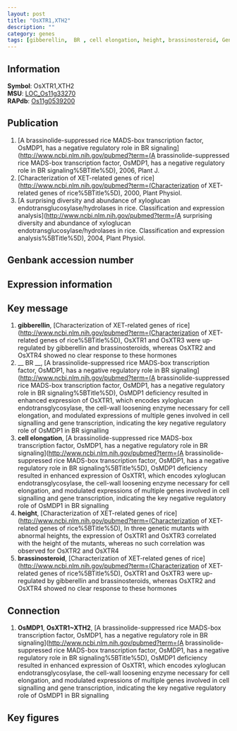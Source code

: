 ```yaml
---
layout: post
title: "OsXTR1,XTH2"
description: ""
category: genes
tags: [gibberellin,  BR , cell elongation, height, brassinosteroid, Gene]
---
```


## Information
__Symbol__: OsXTR1,XTH2  
__MSU__: [LOC_Os11g33270](http://rice.plantbiology.msu.edu/cgi-bin/ORF_infopage.cgi?orf=LOC_Os11g33270)  
__RAPdb__: [Os11g0539200](http://rapdb.dna.affrc.go.jp/viewer/gbrowse_details/irgsp1?name=Os11g0539200)  

## Publication
1. [A brassinolide-suppressed rice MADS-box transcription factor, OsMDP1, has a negative regulatory role in BR signaling](http://www.ncbi.nlm.nih.gov/pubmed?term=(A brassinolide-suppressed rice MADS-box transcription factor, OsMDP1, has a negative regulatory role in BR signaling%5BTitle%5D), 2006, Plant J.
2. [Characterization of XET-related genes of rice](http://www.ncbi.nlm.nih.gov/pubmed?term=(Characterization of XET-related genes of rice%5BTitle%5D), 2000, Plant Physiol.
3. [A surprising diversity and abundance of xyloglucan endotransglucosylase/hydrolases in rice. Classification and expression analysis](http://www.ncbi.nlm.nih.gov/pubmed?term=(A surprising diversity and abundance of xyloglucan endotransglucosylase/hydrolases in rice. Classification and expression analysis%5BTitle%5D), 2004, Plant Physiol.

## Genbank accession number

## Expression information

## Key message
1. __gibberellin__, [Characterization of XET-related genes of rice](http://www.ncbi.nlm.nih.gov/pubmed?term=(Characterization of XET-related genes of rice%5BTitle%5D),  OsXTR1 and OsXTR3 were up-regulated by gibberellin and brassinosteroids, whereas OsXTR2 and OsXTR4 showed no clear response to these hormones
2. __ BR __, [A brassinolide-suppressed rice MADS-box transcription factor, OsMDP1, has a negative regulatory role in BR signaling](http://www.ncbi.nlm.nih.gov/pubmed?term=(A brassinolide-suppressed rice MADS-box transcription factor, OsMDP1, has a negative regulatory role in BR signaling%5BTitle%5D),  OsMDP1 deficiency resulted in enhanced expression of OsXTR1, which encodes xyloglucan endotransglycosylase, the cell-wall loosening enzyme necessary for cell elongation, and modulated expressions of multiple genes involved in cell signalling and gene transcription, indicating the key negative regulatory role of OsMDP1 in BR signalling
3. __cell elongation__, [A brassinolide-suppressed rice MADS-box transcription factor, OsMDP1, has a negative regulatory role in BR signaling](http://www.ncbi.nlm.nih.gov/pubmed?term=(A brassinolide-suppressed rice MADS-box transcription factor, OsMDP1, has a negative regulatory role in BR signaling%5BTitle%5D),  OsMDP1 deficiency resulted in enhanced expression of OsXTR1, which encodes xyloglucan endotransglycosylase, the cell-wall loosening enzyme necessary for cell elongation, and modulated expressions of multiple genes involved in cell signalling and gene transcription, indicating the key negative regulatory role of OsMDP1 in BR signalling
4. __height__, [Characterization of XET-related genes of rice](http://www.ncbi.nlm.nih.gov/pubmed?term=(Characterization of XET-related genes of rice%5BTitle%5D),  In three genetic mutants with abnormal heights, the expression of OsXTR1 and OsXTR3 correlated with the height of the mutants, whereas no such correlation was observed for OsXTR2 and OsXTR4
5. __brassinosteroid__, [Characterization of XET-related genes of rice](http://www.ncbi.nlm.nih.gov/pubmed?term=(Characterization of XET-related genes of rice%5BTitle%5D),  OsXTR1 and OsXTR3 were up-regulated by gibberellin and brassinosteroids, whereas OsXTR2 and OsXTR4 showed no clear response to these hormones

## Connection
1. __OsMDP1__, __OsXTR1~XTH2__, [A brassinolide-suppressed rice MADS-box transcription factor, OsMDP1, has a negative regulatory role in BR signaling](http://www.ncbi.nlm.nih.gov/pubmed?term=(A brassinolide-suppressed rice MADS-box transcription factor, OsMDP1, has a negative regulatory role in BR signaling%5BTitle%5D),  OsMDP1 deficiency resulted in enhanced expression of OsXTR1, which encodes xyloglucan endotransglycosylase, the cell-wall loosening enzyme necessary for cell elongation, and modulated expressions of multiple genes involved in cell signalling and gene transcription, indicating the key negative regulatory role of OsMDP1 in BR signalling

## Key figures


